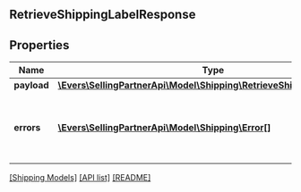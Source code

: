 ## RetrieveShippingLabelResponse

## Properties

Name | Type | Description | Notes
------------ | ------------- | ------------- | -------------
**payload** | [**\Evers\SellingPartnerApi\Model\Shipping\RetrieveShippingLabelResult**](RetrieveShippingLabelResult.md) |  | [optional]
**errors** | [**\Evers\SellingPartnerApi\Model\Shipping\Error[]**](Error.md) | A list of error responses returned when a request is unsuccessful. | [optional]

[[Shipping Models]](../) [[API list]](../../Api) [[README]](../../../README.md)
